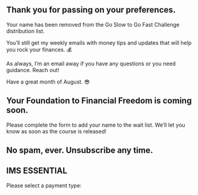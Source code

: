 ## Thank you for passing on your preferences.

Your name has been removed from the Go Slow to Go Fast Challenge distribution list.

You’ll still get my weekly emails with money tips and updates that will help you rock your finances. 💰

As always, I’m an email away if you have any questions or you need guidance. Reach out!

Have a great month of August. 😎

## Your Foundation to Financial Freedom is coming soon.

Please complete the form to add your name to the wait list. We’ll let you know as soon as the course is released!

## No spam, ever. Unsubscribe any time.

## IMS ESSENTIAL

Please select a payment type: